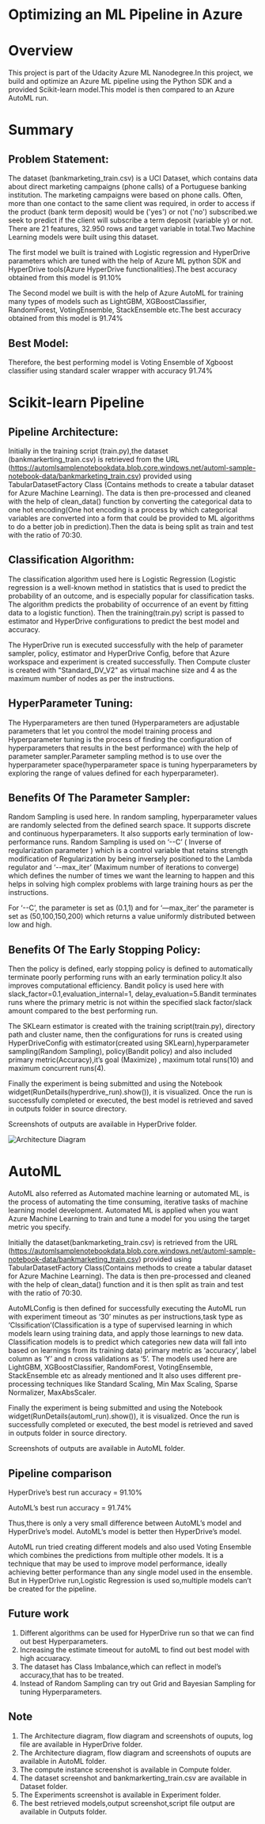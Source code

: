 
# Optimizing an ML Pipeline in Azure

# Overview

This project is part of the Udacity Azure ML Nanodegree.In this project, we build and optimize an Azure ML pipeline using the Python SDK and a provided Scikit-learn model.This model is then compared to an Azure AutoML run.

# Summary

## Problem Statement:

The dataset (bankmarketing_train.csv) is a UCI Dataset, which contains data about direct marketing campaigns (phone calls) of a Portuguese banking institution. The marketing campaigns were based on phone calls. Often, more than one contact to the same client was required, in order to access if the product (bank term deposit) would be ('yes') or not ('no') subscribed.we seek to predict if the client will subscribe a term deposit (variable y) or not. There are 21 features, 32.950 rows and target variable in total.Two Machine Learning models were built using this dataset.

The first model we built is trained with Logistic regression and HyperDrive parameters which are tuned with the help of Azure ML python SDK and HyperDrive tools(Azure HyperDrive functionalities).The best accuracy obtained from this model is 91.10%

The Second model we built is with the help of Azure AutoML for training many types of models such as LightGBM, XGBoostClassifier, RandomForest, VotingEnsemble, StackEnsemble etc.The best accuracy obtained from this model is 91.74%

## Best Model:

Therefore, the best performing model is Voting Ensemble of Xgboost classifier using standard scaler wrapper with accuracy 91.74%

# Scikit-learn Pipeline

## Pipeline Architecture:

Initially in the training script (train.py),the dataset (bankmarkerting_train.csv) is retrieved from the URL (https://automlsamplenotebookdata.blob.core.windows.net/automl-sample-notebook-data/bankmarketing_train.csv) provided using TabularDatasetFactory Class (Contains methods to create a tabular dataset for Azure Machine Learning). The data is then pre-processed and cleaned with the help of clean_data() function by converting the categorical data to one hot encoding(One hot encoding is a process by which categorical variables are converted into a form that could be provided to ML algorithms to do a better job in prediction).Then the data is being split as train and test with the ratio of 70:30.

## Classification Algorithm:

The classification algorithm used here is Logistic Regression (Logistic regression is a well-known method in statistics that is used to predict the probability of an outcome, and is especially popular for classification tasks. The algorithm predicts the probability of occurrence of an event by fitting data to a logistic function). Then the training(train.py) script is passed to estimator and HyperDrive configurations to predict the best model and accuracy.

The HyperDrive run is executed successfully with the help of parameter sampler, policy, estimator and HyperDrive Config, before that Azure workspace and experiment is created successfully. Then Compute cluster is created with "Standard_DV_V2" as virtual machine size and 4 as the maximum number of nodes as per the instructions. 

## HyperParameter Tuning:

The Hyperparameters are then tuned (Hyperparameters are adjustable parameters that let you control the model training process and Hyperparameter tuning is the process of finding the configuration of hyperparameters that results in the best performance) with the help of parameter sampler.Parameter sampling method is to use over the hyperparameter space(hyperparameter space is tuning hyperparameters by exploring the range of values defined for each hyperparameter).

## Benefits Of The Parameter Sampler:

Random Sampling is used here. In random sampling, hyperparameter values are randomly selected from the defined search space. It supports discrete and continuous hyperparameters.  It also supports early termination of low-performance runs. Random Sampling is used on ‘--C’
( Inverse of regularization parameter ) which is a control variable that retains strength modification of Regularization by being inversely positioned to the Lambda regulator and ‘--max_iter’  (Maximum number of iterations to converge) which defines the number of times we want the learning to happen and this helps in solving high complex problems with large training hours as per the instructions. 

For ‘--C’, the parameter is set as (0.1,1) and for ‘—max_iter’ the parameter is set as (50,100,150,200) which returns a value uniformly distributed between low and high.


## Benefits Of The Early Stopping Policy:

Then the policy is defined, early stopping policy is defined to automatically terminate poorly performing runs with an early termination policy.It also improves computational efficiency. Bandit policy is used here with slack_factor=0.1,evaluation_internal=1, delay_evaluation=5.Bandit terminates runs where the primary metric is not within the specified slack factor/slack amount compared to the best performing run.

The SKLearn estimator is created with the training script(train.py), directory path and cluster name, then the configurations for runs is created using HyperDriveConfig with estimator(created using SKLearn),hyperparameter sampling(Random Sampling), policy(Bandit policy) and also included primary metric(Accuracy),it’s goal (Maximize) , maximum total runs(10) and maximum concurrent runs(4).

Finally the experiment is being submitted and using the Notebook widget(RunDetails(hyperdrive_run).show()), it is visualized. Once the run is successfully completed or executed, the best model is retrieved and  saved in outputs folder in source directory.

Screenshots of outputs are available in HyperDrive folder.

![Architecture Diagram](https://github.com/Harini-Pavithra/Machine-Learning-Engineer-with-Microsoft-Azure-Nanodegree/blob/main/Optimizing%20an%20ML%20Pipeline%20in%20Azure/HyperDrive/Hyper%20Drive%20Architecture.png)

# AutoML

AutoML also referred as Automated machine learning or automated ML, is the process of automating the time consuming, iterative tasks of machine learning model development. Automated ML is applied when you want Azure Machine Learning to train and tune a model for you using the target metric you specify.

Initially the dataset(bankmarketing_train.csv) is retrieved from the URL
(https://automlsamplenotebookdata.blob.core.windows.net/automl-sample-notebook-data/bankmarketing_train.csv) provided using TabularDatasetFactory Class(Contains methods to create a tabular dataset for Azure Machine Learning). The data is then pre-processed and cleaned with the help of clean_data() function and it is then split as train and test with the ratio of 70:30.

AutoMLConfig is then defined for successfully executing the AutoML run with experiment timeout as ‘30’ minutes as per instructions,task type as ‘Clssification’(Classification is a type of supervised learning in which models learn using training data, and apply those learnings to new data. Classification models is to predict which categories new data will fall into based on learnings from its training data) primary metric as ‘accuracy’, label column as ‘Y’ and n cross validations as ‘5’. The models used here are LightGBM, XGBoostClassifier, RandomForest, VotingEnsemble, StackEnsemble etc as already mentioned and It also uses different pre- processing techniques like Standard Scaling, Min Max Scaling, Sparse Normalizer, MaxAbsScaler.


Finally the experiment is being submitted and using the Notebook widget(RunDetails(automl_run).show()), it is visualized. Once the run is successfully completed or executed, the best model is retrieved and  saved in outputs folder in source directory.

Screenshots of outputs are available in AutoML folder.

## Pipeline comparison

HyperDrive’s best run accuracy = 91.10%

AutoML’s best run accuracy = 91.74%

Thus,there is only a very small difference between AutoML’s model and HyperDrive’s model. AutoML’s model is better then HyperDrive’s model.

AutoML run tried creating different models and also used Voting Ensemble which combines the predictions from multiple other models. It is a technique that may be used to improve model performance, ideally achieving better performance than any single model used in the ensemble. But in HyperDrive run,Logistic Regression is used so,multiple models can’t be created  for the pipeline.


## Future work

1. Different algorithms can be used for HyperDrive run so that we can find out best Hyperparameters.
2. Increasing the estimate timeout for autoML to find out best model with high accuaracy.
3. The dataset has Class Imbalance,which can reflect in model’s accuracy,that has to be treated.
4. Instead of Random Sampling can try out Grid and Bayesian Sampling for tuning Hyperparameters.

## Note
1. The Architecture diagram, flow diagram and screenshots of ouputs, log file are available in HyperDrive folder.
2. The Architecture diagram, flow diagram and screenshots of ouputs are available in AutoML folder.
3. The compute instance screenshot is available in Compute folder.
4. The dataset screenshot and bankmarkerting_train.csv are available in Dataset folder.
5. The Experiments screenshot is available in Experiment folder.
6. The best retrieved models,output screenshot,script file output are available in Outputs folder.

